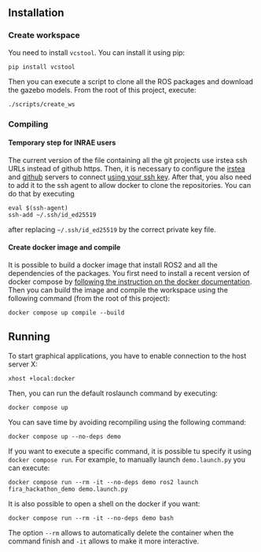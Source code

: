 ## Installation

### Create workspace

You need to install `vcstool`. You can install it using pip:
```
pip install vcstool
```

Then you can execute a script to clone all the ROS packages and download the gazebo models.
From the root of this project, execute:
```
./scripts/create_ws
```

### Compiling

#### Temporary step for INRAE users

The current version of the file containing all the git projects use irstea ssh URLs instead of github
https.
Then, it is necessary to configure the [irstea](https://gitlab.irstea.fr/-/profile/keys) and
[github](https://github.com/settings/keys) servers to connect [using your ssh key](https://docs.github.com/en/github-ae@latest/authentication/connecting-to-github-with-ssh/adding-a-new-ssh-key-to-your-github-account).
After that, you also need to add it to the ssh agent to allow docker to clone the repositories.
You can do that by executing
```
eval $(ssh-agent)
ssh-add ~/.ssh/id_ed25519
```
after replacing `~/.ssh/id_ed25519` by the correct private key file.

#### Create docker image and compile

It is possible to build a docker image that install ROS2 and all the dependencies of the packages.
You first need to install a recent version of docker compose by [following the instruction on the
docker documentation](https://docs.docker.com/compose/install/linux/).
Then you can build the image and compile the workspace using the following command (from the root of
this project):
```
docker compose up compile --build
```

## Running

To start graphical applications, you have to enable connection to the host server X:
```
xhost +local:docker
```
Then, you can run the default roslaunch command by executing:
```
docker compose up
```

You can save time by avoiding recompiling using the following command:
```
docker compose up --no-deps demo
```

If you want to execute a specific command, it is possible tu specify it using `docker compose run`.
For example, to manually launch `demo.launch.py` you can execute:
```
docker compose run --rm -it --no-deps demo ros2 launch fira_hackathon_demo demo.launch.py
```
It is also possible to open a shell on the docker if you want:
```
docker compose run --rm -it --no-deps demo bash
```
The option `--rm` allows to automatically delete the container when the command finish and `-it`
allows to make it more interactive.
